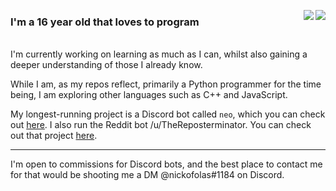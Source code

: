 <p align="left">
  <a href="https://github.com/nickofolas">
    <img align="right" src="https://github-readme-stats.vercel.app/api?username=nickofolas&show_icons=true&hide_border=true&theme=ayu-mirage" />
  </a>
  <a href="https://github.com/nickofolas">
    <img align="right" src="https://github-readme-stats.vercel.app/api/top-langs/?username=nickofolas&theme=ayu-mirage&hide_border=true&layout=compact&card_width=445" />
  </a>
  
  ### I'm a 16 year old that loves to program
  <br>I'm currently working on learning as much as I can, 
  whilst also gaining a deeper understanding of those I already know.
  
  While I am, as my repos reflect, primarily a Python programmer for the time being, 
  I am exploring other languages such as C++ and JavaScript.
  
  My longest-running project is a Discord bot called `neo`, which you 
  can check out [here](https://github.com/nickofolas/neo). I also run the
  Reddit bot /u/TheReposterminator. You can check out that project [here](https://github.com/nickofolas/TheReposterminator).
</p>

---

I'm open to commissions for Discord bots, and the best place to contact me for
that would be shooting me a DM @nickofolas#1184 on Discord. 

<!--
**nickofolas/nickofolas** is a ✨ _special_ ✨ repository because its `README.md` (this file) appears on your GitHub profile.

Here are some ideas to get you started:

- 🔭 I’m currently working on ...
- 🌱 I’m currently learning ...
- 👯 I’m looking to collaborate on ...
- 🤔 I’m looking for help with ...
- 💬 Ask me about ...
- 📫 How to reach me: ...
- 😄 Pronouns: ...
- ⚡ Fun fact: ...
-->
